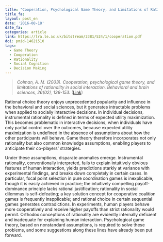 ```yaml
---
title: "Cooperation, Psychological Game Theory, and Limitations of Rationality in Social Interaction"
title_fa:
layout: post_en
date: '2016-08-18'
date_fa:
categories: article
link: https://lra.le.ac.uk/bitstream/2381/524/1/cooperation.pdf
doi: pmid-14621510
tags:
  - Game Theory
  - Cooperation
  - Rationality
  - Social Cognition
  - Decision Making
---
```


> *Colman, A. M. (2003). Cooperation, psychological game theory, and limitations of rationality in social interaction. Behavioral and brain sciences, 26(02), 139-153.* ([Link](https://lra.le.ac.uk/bitstream/2381/524/1/cooperation.pdf))

Rational choice theory enjoys unprecedented popularity and influence in the behavioral and social sciences, but it generates intractable problems when applied to socially interactive decisions. In individual decisions, instrumental rationality is defined in terms of expected utility maximization. This becomes problematic in interactive decisions, when individuals have only partial control over the outcomes, because expected utility maximization is undefined in the absence of assumptions about how the other participants will behave. Game theory therefore incorporates not only rationality but also common knowledge assumptions, enabling players to anticipate their co-players' strategies.

<!--more-->

Under these assumptions, disparate anomalies emerge. Instrumental rationality, conventionally interpreted, fails to explain intuitively obvious features of human interaction, yields predictions starkly at variance with experimental findings, and breaks down completely in certain cases. In particular, focal point selection in pure coordination games is inexplicable, though it is easily achieved in practice; the intuitively compelling payoff-dominance principle lacks rational justification; rationality in social dilemmas is self-defeating; a key solution concept for cooperative coalition games is frequently inapplicable; and rational choice in certain sequential games generates contradictions. In experiments, human players behave more cooperatively and receive higher payoffs than strict rationality would permit. Orthodox conceptions of rationality are evidently internally deficient and inadequate for explaining human interaction. Psychological game theory, based on nonstandard assumptions, is required to solve these problems, and some suggestions along these lines have already been put forward.
